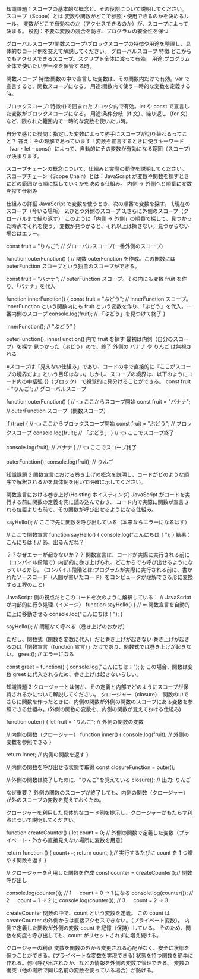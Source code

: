 知識課題 1
スコープの基本的な概念と、その役割について説明してください。
スコープ（Scope）とは:変数や関数がどこで参照・使用できるのかを決めるルール。
変数がどこで有効なのか（アクセスできるのか）が、スコープによって決まる。
役割：不要な変数の競合を防ぎ、プログラムの安全性を保つ

グローバルスコープ/関数スコープ/ブロックスコープの特徴や用途を整理し、具体的なコード例を交えて解説してください。
グローバルスコープ
特徴:どこからでもアクセスできるスコープ。スクリプト全体に渡って有効。
用途:プログラム全体で使いたいデータを保管する時。

関数スコープ
特徴:関数の中で宣言した変数は、その関数内だけで有効。var で宣言すると、関数スコープになる。
用途:関数内で使う一時的な変数を定義する時。

ブロックスコープ:
特徴:{}で囲まれたブロック内で有効。let や const で宣言した変数がブロックスコープになる。
用途:条件分岐（if 文）、繰り返し（for 文）など、限られた範囲内で一時的な変数を使いたい時。

自分で感じた疑問：指定した変数によって勝手にスコープが切り替わるってこと？
答え：その理解であっています！変数を宣言するときに使うキーワード（var・let・const）によって、自動的にその変数が有効になる範囲（スコープ）が決まります。

スコープチェーンの概念について、仕組みと実際の動作を説明してください。
スコープチェーン（Scope Chain）とは：JavaScript が変数や関数を探すときにどの範囲から順に探していくかを決める仕組み。
内側 → 外側へと順番に変数を探す仕組み

仕組みの詳細
JavaScript で変数を使うとき、次の順番で変数を探す。
1,現在のスコープ（今いる場所）
2,ひとつ外側のスコープ
3,さらに外側のスコープ（グローバルまで繰り返す）
このように「内側 → 外側」の順番で探して、見つかった時点でそれを使う。
変数が見つかると、それ以上は探さない。見つからない場合はエラー。

const fruit = "りんご"; // グローバルスコープ(一番外側のスコープ)

function outerFunction() { // 関数 outerFunction を作成。この関数には outerFunction スコープという独自のスコープができる。

const fruit = "バナナ";
// outerFunction スコープ。その内にも変数 fruit を作り、「バナナ」を代入

function innerFunction() {
const fruit = "ぶどう";
// innerFunction スコープ。innerFunction という関数内にも fruit という変数を作り、「ぶどう」を代入。一番内側のスコープ
console.log(fruit); // 「ぶどう」を見つけて終了
}

innerFunction(); // "ぶどう"
}

outerFunction();
innerFunction() 内で fruit を探す
最初は内側（自分のスコープ）を探す
見つかった（ぶどう）ので、終了
外側の バナナ や りんご は無視される

※スコープは「見えない仕組み」であり、コードの中で直接的に『ここがスコープの境界だよ』という目印はない。しかし、スコープの境界は、以下のようにコード内の中括弧 {}（ブロック） で視覚的に見分けることができる。
const fruit = "りんご"; // グローバルスコープ

function outerFunction() { // 👈 ここからスコープ開始
const fruit = "バナナ"; // outerFunction スコープ（関数スコープ）

if (true) { // 👈 ここからブロックスコープ開始
const fruit = "ぶどう"; // ブロックスコープ
console.log(fruit); // 「ぶどう」
} // 👈 ここでスコープ終了

console.log(fruit); // バナナ
} // 👈 ここでスコープ終了

outerFunction();
console.log(fruit); // りんご

知識課題 2
関数宣言における巻き上げの概念を説明し、コードがどのような順序で解釈されるかを具体例を用いて明確に示してください。

関数宣言における巻き上げ(Hoisting ホイスティング)
JavaScript がコードを実行する前に関数の定義を先に読み込んでおき、
コード内で実際に関数が宣言される位置よりも前で、その関数が呼び出せるようになる仕組み。

sayHello(); // ここで先に関数を呼び出している（本来ならエラーになるはず）

// ここで関数宣言
function sayHello() {
console.log("こんにちは！");
}
結果：こんにちは！// あ、出るんだね？

？？なぜエラーが起きないか？？
関数宣言は、コードが実際に実行される前に（コンパイル段階で）内部的に巻き上げられ、どこからでも呼び出せるようになっているから。
(コンパイル段階とは:プログラムが実際に実行される前に、書かれたソースコード（人間が書いたコード）をコンピュータが理解できる形に変換する工程のこと)

JavaScript 側の視点だとこのコードを次のように解釈している：
// JavaScript が内部的に行う処理（イメージ）
function sayHello() { // ⬅️ 関数宣言を自動的に上に移動させる
console.log("こんにちは！");
}

sayHello(); // 問題なく呼べる（巻き上げのおかげ）

ただし、関数式（関数を変数に代入）だと巻き上げが起きない
巻き上げが起きるのは「関数宣言（function 宣言）」だけであり、関数式では巻き上げが起きない。
greet(); // エラーになる

const greet = function() {
console.log("こんにちは！");
};
この場合、関数は変数 greet に代入されるため、巻き上げは起きないらしい。

知識課題 3
クロージャーとは何か、その定義と内部でどのようにスコープが保持されるかについて解説してください。
クロージャー（closure）：関数の中でさらに関数を作ったときに、内側の関数が外側の関数のスコープにある変数を参照できる仕組み。(外側の関数の変数を、内側の関数が覚えておける仕組み)

function outer() {
let fruit = "りんご"; // 外側の関数の変数

// 内側の関数（クロージャー）
function inner() {
console.log(fruit); // 外側の変数を参照できる
}

return inner; // 内側の関数を返す
}

// 内側の関数を呼び出せる状態で取得
const closureFunction = outer();

// 外側の関数は終了したのに、"りんご"を覚えている
closure(); // 出力: りんご

なぜ重要？
外側の関数のスコープが終了しても、内側の関数（クロージャー）が外のスコープの変数を覚えておくため。

クロージャーを利用した具体的なコード例を提示し、クロージャーがもたらす利点について説明してください。

function createCounter() {
let count = 0; // 外側の関数で定義した変数（プライベート・外から直接見えない場所に変数を用意）

return function () {
count++;
return count;
};// 実行するたびに count を 1 つ増やす関数を返す
}

// クロージャーを利用した関数を作成
const counter = createCounter();// 関数呼び出し

console.log(counter()); // 1 　 count = 0 → 1 になる
console.log(counter()); // 2 　 count = 1 → 2 に
console.log(counter()); // 3 　 count = 2 → 3

createCounter 関数の中で、count という変数を定義。
この count は createCounter の外側からは直接アクセスできない。（プライベート変数）。
内側で定義した関数が外側の変数 count を記憶（保持）している。
そのため、関数を何度も呼び出しても、count がリセットされずに増え続ける。

クロージャーの利点
変数を関数の外から変更される心配がなく、安全に状態を保つことができる。(プライベートな変数を実現できる)
状態を持つ関数を簡単に作れる。何回呼び出されたか、などの情報を外側の変数で管理できる。
変数の衝突（他の場所で同じ名前の変数を使っている場合）が防げる。
